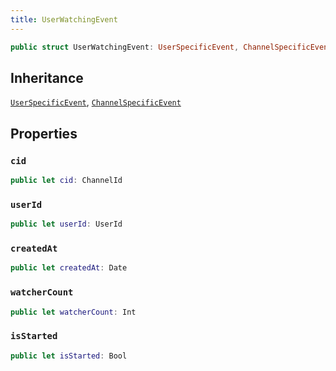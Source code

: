 ```yaml
---
title: UserWatchingEvent
---
```


``` swift
public struct UserWatchingEvent: UserSpecificEvent, ChannelSpecificEvent 
```

## Inheritance

[`UserSpecificEvent`](../user-specific-event), [`ChannelSpecificEvent`](../channel-specific-event)

## Properties

### `cid`

``` swift
public let cid: ChannelId
```

### `userId`

``` swift
public let userId: UserId
```

### `createdAt`

``` swift
public let createdAt: Date
```

### `watcherCount`

``` swift
public let watcherCount: Int
```

### `isStarted`

``` swift
public let isStarted: Bool
```
